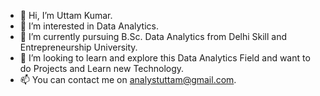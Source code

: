 - 👋 Hi, I’m Uttam Kumar.
- 👀 I’m interested in Data Analytics.
- 🌱 I’m currently pursuing B.Sc. Data Analytics from Delhi Skill and Entrepreneurship University. 
- 💞️ I’m looking to learn and explore this Data Analytics Field and want to do Projects and Learn new Technology.
- 📫 You can contact me on analystuttam@gmail.com.

<!---
uttamkumar15/uttamkumar15 is a ✨ special ✨ repository because its `README.md` (this file) appears on your GitHub profile.
You can click the Preview link to take a look at your changes.
--->

